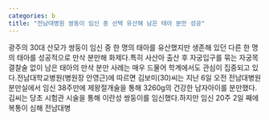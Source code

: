 ```yaml
---
categories: b
title: "전남대병원 쌍둥이 임신 중 선택 유산해 남은 태아 분만 성공"
---
```

광주의 30대 산모가 쌍둥이 임신 중 한 명의 태아를 유산했지만 생존해 있던 다른 한 명의 태아를 성공적으로 만삭 분만해 화제다.특히 사산아 출산 후 자궁입구를 묶는 자궁목 결찰술 없이 남은 태아의 만삭 분만 사례는 매우 드물어 학계에서도 관심이 집중되고 있다.전남대학교병원(병원장 안영근)에 따르면 김보미(30)씨는 지난 6일 오전 전남대병원 분만실에서 임신 38주만에 제왕절개술을 통해 3260g의 건강한 남자아이를 분만했다.김씨는 당초 시험관 시술을 통해 이란성 쌍둥이를 임신했다.하지만 임신 20주 2일 째에 복통이 심해 전남대병